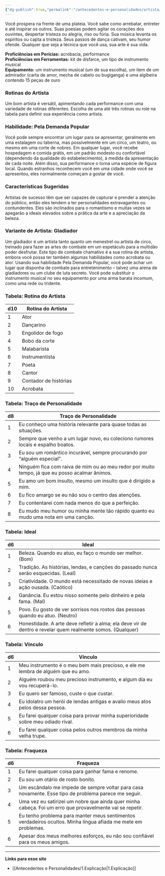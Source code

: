 ```yaml
---
{"dg-publish":true,"permalink":"/antecedentes-e-personalidades/artista/","tags":["Antecedentes Artista"],"created":"2024-07-23T08:29:11.000-03:00"}
---
```


Você prospera na frente de uma plateia. Você sabe como arrebatar, entreter e até inspirar os outros. Suas poesias podem agitar os corações dos ouvintes, despertar tristeza ou alegria, riso ou fúria. Sua música levanta os espíritos ou capta a tristeza. Seus passos de dança cativam, seu humor ofende. Qualquer que seja a técnica que você usa, sua arte é sua vida.

**Proficiências em Perícias:** acrobacia, performance  
**Proficiências em Ferramentas:** kit de disfarce, um tipo de instrumento musical  
**Equipamento:** um instrumento musical (um de sua escolha), um item de um admirador (carta de amor, mecha de cabelo ou bugiganga) e uma algibeira contendo 15 peças de ouro  

### Rotinas do Artista
Um bom artista é versátil, apimentando cada performance com uma variedade de rotinas diferentes. Escolha de uma até três rotinas ou role na tabela para definir sua experiência como artista.

### Habilidade: Pela Demanda Popular
Você pode sempre encontrar um lugar para se apresentar, geralmente em uma estalagem ou taberna, mas possivelmente em um circo, um teatro, ou mesmo em uma corte de nobres. Em qualquer lugar, você recebe hospedagem e comida grátis, em um padrão modesto ou confortável (dependendo da qualidade do estabelecimento), à medida da apresentação de cada noite. Além disso, sua performance o torna uma espécie de figura local. Quando estranhos reconhecem você em uma cidade onde você se apresentou, eles normalmente começam a gostar de você.

### Características Sugeridas
Artistas de sucesso têm que ser capazes de capturar e prender a atenção do público, então eles tendem a ter personalidades extravagantes ou contundentes. Eles são inclinados para o romantismo e muitas vezes se apegarão a ideais elevados sobre a prática da arte e a apreciação da beleza.

### Variante de Artista: Gladiador
Um gladiador é um artista tanto quanto um menestrel ou artista de circo, treinado para fazer as artes do combate em um espetáculo para a multidão poder desfrutar. Este tipo de combate chamativo é a sua rotina de artista, embora você possa ter também algumas habilidades como acrobata ou ator. Usando sua habilidade Pela Demanda Popular, você pode achar um lugar que disponha de combate para entretenimento – talvez uma arena de gladiadores ou um clube de luta secreto. Você pode substituir o instrumento musical no seu equipamento por uma arma barata incomum, como uma rede ou tridente.

### Tabela: Rotina do Artista

| d10 | Rotina do Artista         |
|-----|---------------------------|
| 1   | Ator                      |
| 2   | Dançarino                 |
| 3   | Engolidor de fogo         |
| 4   | Bobo da corte             |
| 5   | Malabarista               |
| 6   | Instrumentista            |
| 7   | Poeta                     |
| 8   | Cantor                    |
| 9   | Contador de histórias     |
| 10  | Acrobata                  |

### Tabela: Traço de Personalidade

| d8 | Traço de Personalidade                                                                                  |
|----|---------------------------------------------------------------------------------------------------------|
| 1  | Eu conheço uma história relevante para quase todas as situações.                                        |
| 2  | Sempre que venho a um lugar novo, eu coleciono rumores locais e espalho boatos.                         |
| 3  | Eu sou um romântico incurável, sempre procurando por “alguém especial”.                                |
| 4  | Ninguém fica com raiva de mim ou ao meu redor por muito tempo, já que eu posso acalmar ânimos.           |
| 5  | Eu amo um bom insulto, mesmo um insulto que é dirigido a mim.                                           |
| 6  | Eu fico amargo se eu não sou o centro das atenções.                                                     |
| 7  | Eu contentarei com nada menos do que a perfeição.                                                       |
| 8  | Eu mudo meu humor ou minha mente tão rápido quanto eu mudo uma nota em uma canção.                      |

### Tabela: Ideal

| d6 | Ideal                                                                                     |
|----|-------------------------------------------------------------------------------------------|
| 1  | Beleza. Quando eu atuo, eu faço o mundo ser melhor. (Bom)                                |
| 2  | Tradição. As histórias, lendas, e canções do passado nunca serão esquecidas. (Leal)       |
| 3  | Criatividade. O mundo está necessitado de novas ideias e ação ousada. (Caótico)           |
| 4  | Ganância. Eu estou nisso somente pelo dinheiro e pela fama. (Mal)                         |
| 5  | Povo. Eu gosto de ver sorrisos nos rostos das pessoas quando eu atuo. (Neutro)             |
| 6  | Honestidade. A arte deve refletir a alma; ela deve vir de dentro e revelar quem realmente somos. (Qualquer) |

### Tabela: Vínculo

| d6 | Vínculo                                                                                       |
|----|----------------------------------------------------------------------------------------------|
| 1  | Meu instrumento é o meu bem mais precioso, e ele me lembra de alguém que eu amo.            |
| 2  | Alguém roubou meu precioso instrumento, e algum dia eu vou recuperá-lo.                      |
| 3  | Eu quero ser famoso, custe o que custar.                                                     |
| 4  | Eu idolatro um herói de lendas antigas e avalio meus atos pelos dessa pessoa.                |
| 5  | Eu farei qualquer coisa para provar minha superioridade sobre meu odiado rival.              |
| 6  | Eu farei qualquer coisa pelos outros membros da minha velha trupe.                           |

### Tabela: Fraqueza

| d6 | Fraqueza                                                                                     |
|----|----------------------------------------------------------------------------------------------|
| 1  | Eu farei qualquer coisa para ganhar fama e renome.                                          |
| 2  | Eu sou um otário de rosto bonito.                                                             |
| 3  | Um escândalo me impede de sempre voltar para casa novamente. Esse tipo de problema parece me seguir. |
| 4  | Uma vez eu satirizei um nobre que ainda quer minha cabeça. Foi um erro que provavelmente vai se repetir. |
| 5  | Eu tenho problema para manter meus sentimentos verdadeiros ocultos. Minha língua afiada me mete em problemas. |
| 6  | Apesar dos meus melhores esforços, eu não sou confiável para os meus amigos.                 |
___
**Links para esse site**
- [[Antecedentes e Personalidades/1.Explicação\|1.Explicação]]
